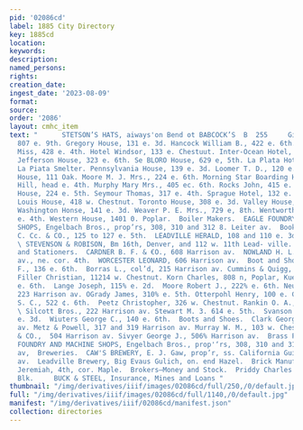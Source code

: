 ```yaml
---
pid: '02086cd'
label: 1885 City Directory
key: 1885cd
location: 
keywords: 
description: 
named_persons: 
rights: 
creation_date: 
ingest_date: '2023-08-09'
format: 
source: 
order: '2086'
layout: cmhc_item
text: "      STETSON’S HATS, aiways'on Bend ot BABCOCK’S  B  255     Gibbons John,
  807 e. 9th. Gregory House, 131 e. 3d. Hancock William B., 422 e. 6th. Hayes Mary
  Miss, 428 e. 4th. Hotel Windsor, 133 e. Chestuut. Inter-Ocean Hotel, 221 w. 2d.
  Jefferson House, 323 e. 6th. Se BLORO House, 629 e, 5th. La Plata Hotel, Elm, opp.
  La Piata Smelter. Pennsylvania House, 139 e. 3d. Loomer T. D., 120 e. 3d. Milwaukee
  House, 111 Oak. Moore M. J. Mrs., 224 e. 6th. Morning Star Boarding House, Carbonate
  Hill, head e. 4th. Murphy Mary Mrs., 405 ec. 6th. Rocks John, 415 e. 6th. Sangster
  House, 224 e. 5th. Seymour Thomas, 317 e. 4th. Sprague Hotel, 132 e. Chestnut. St.
  Louis House, 418 w. Chestnut. Toronto House, 308 e. 3d. Valley House, 401 w. Elm.
  Washington Honse, 141 e. 3d. Weaver P. E. Mrs., 729 e, 8th. Wentworth House, 136
  e. 4th. Western House, 1401 0. Poplar.  Boiler Makers.  EAGLE FOUNDRY AND MACHINE
  SHOPS, Engelbach Bros., prop’rs, 308, 310 and 312 8. Leiter av.  Book Binders.  DAVIS
  C. Cc. & CO., 125 to 127 e. 5th.  LEADVILLE HERALD, 108 and 110 e. 3d.  Books—Subscription.
  \ STEVENSON & ROBISON, Bm 16th, Denver, and 112 w. 11th Lead- ville.  Booksellers
  and Stationers.  CARDNER B. F. & €O., 608 Harrison av.  NOWLAND H. L. & CO., Harrison
  av., ne. cor. 4th.  WORCESTER LEONARD, 606 Harrison av.  Boot and Shoemakers.  Bernier
  F., 136 e. 6th.  Borras L., col’d, 215 Harrison av. Cummins & Quigg, 110 e. 6th.
  Filler Christian, 11214 w. Chestnut. Korn Charles, 808 n, Poplar, Kuehn Henry, 600
  e. 6th.  Lange Joseph, 115% e. 2d.  Moore Robert J., 222% e. 6th. Neumaun Gustav,
  223 Harrison av. OGrady James, 310% e. 5th. Otterpohl Henry, 100 e. Chestnut. Peabody
  S. C., 522 ¢. 6th.  Peetz Christopher, 326 w. Chestnut. Rankin O. A., 14214 w, 2d
  \ Silcott Bros., 222 Harrison av. Stewart M. 3. 614 e. 5th.  Svanson Olof A , 206
  e. 3d.  Wiuters George C., 140 e. 6th.  Boots and Shoes.  Clark George A., 205 Harrison
  av. Metz & Powell, 317 and 319 Harrison av. Murray W. M., 103 w. Chestnut. POLKINCHORN
  & CO.,  504 Harrison av. Sivyer George J., 506% Harrison av.  Brass Founders.  EACLE
  FOUNDRY AND MACHINE SHOPS, Engelbach Bros., prop'‘rs, 308, 310 and 312 8. Leiter
  av,  Breweries.  CAW'S BREWERY, E. J. Gaw, prop’r, ss. California Guich, e. of Harrison
  av.  Leadville Brewery, Big Evaus Gulich, on. end Hazel.  Brick Manufacturers.  Irwin
  Jeremiah, 4th, cor. Maple.  Brokers—Money and Stock.  Priddy Charles N., Old Post-office
  Blk.     BUCK & STEEL, Insurance, Mines and Loans "
thumbnail: "/img/derivatives/iiif/images/02086cd/full/250,/0/default.jpg"
full: "/img/derivatives/iiif/images/02086cd/full/1140,/0/default.jpg"
manifest: "/img/derivatives/iiif/02086cd/manifest.json"
collection: directories
---
```

